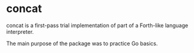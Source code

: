 # concat

concat is a first-pass trial implementation of part of a Forth-like language interpreter.

The main purpose of the package was to practice Go basics.
